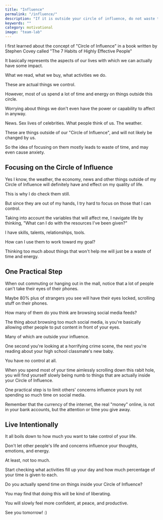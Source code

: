 ```yaml
---
title: "Influence"
permalink: "/influence/"
description: "If it is outside your circle of influence, do not waste time and energy."
keywords: ""
category: motivational
image: "team-lab"
---
```


I first learned about the concept of "Circle of Influence" in a book written by Stephen Covey called "The 7 Habits of Highly Effective People"

It basically represents the aspects of our lives with which we can actually have some impact.<!--more-->

What we read, what we buy, what activities we do.

These are actual things we control.

However, most of us spend a lot of time and energy on things outside this circle.

Worrying about things we don't even have the power or capability to affect in anyway.

News. Sex lives of celebrities. What people think of us. The weather.

These are things outside of our "Circle of Influence", and will not likely be changed by us.

So the idea of focusing on them mostly leads to waste of time, and may even cause anxiety.

## Focusing on the Circle of Influence

Yes I know, the weather, the economy, news and other things outside of my Circle of Influence will definitely have and effect on my quality of life.

This is why I do check them still.

But since they are out of my hands, I try hard to focus on those that I can control.

Taking into account the variables that will affect me, I navigate life by thinking, "What can I do with the resources I've been given?"

I have skills, talents, relationships, tools.

How can I use them to work toward my goal?

Thinking too much about things that won't help me will just be a waste of time and energy.

## One Practical Step

When out commuting or hanging out in the mall, notice that a lot of people can't take their eyes of their phones.

Maybe 80% plus of strangers you see will have their eyes locked, scrolling stuff on their phones.

How many of them do you think are browsing social media feeds?

The thing about browsing too much social media, is you're basically allowing other people to put content in front of your eyes.

Many of which are outside your influence.

One second you're looking at a horrifying crime scene, the next you're reading about your high school classmate's new baby.

You have no control at all.

When you spend most of your time aimlessly scrolling down this rabit hole, you will find yourself slowly being numb to things that are actually inside your Circle of Influence.

One practical step is to limit others' concerns influence yours by not spending so much time on social media.

Remember that the currency of the internet, the real "money" online, is not in your bank accounts, but the attention or time you give away.

## Live Intentionally

It all boils down to how much you want to take control of your life.

Don't let other people's life and concerns influence your thoughts, emotions, and energy.

At least, not too much.

Start checking what activities fill up your day and how much percentage of your time is given to each.

Do you actually spend time on things inside your Circle of Influence?

You may find that doing this will be kind of liberating.

You will slowly feel more confident, at peace, and productive.

See you tomorrow! :)
